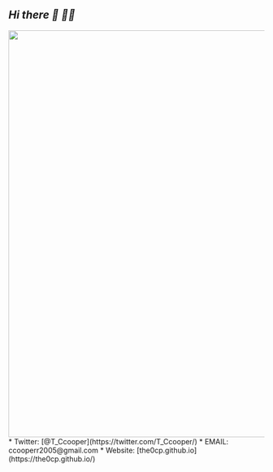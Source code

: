 ## ***Hi there 👋 😶‍🌫️*** 
<center><img width="800" src="https://github.com/user-attachments/assets/c74f7c89-a72a-4cb4-b5ba-3e1c2f58b77e" /></center>
  * Twitter: [@T_Ccooper](https://twitter.com/T_Ccooper/)   
  * EMAIL: ccooperr2005@gmail.com
  * Website: [the0cp.github.io](https://the0cp.github.io/)
